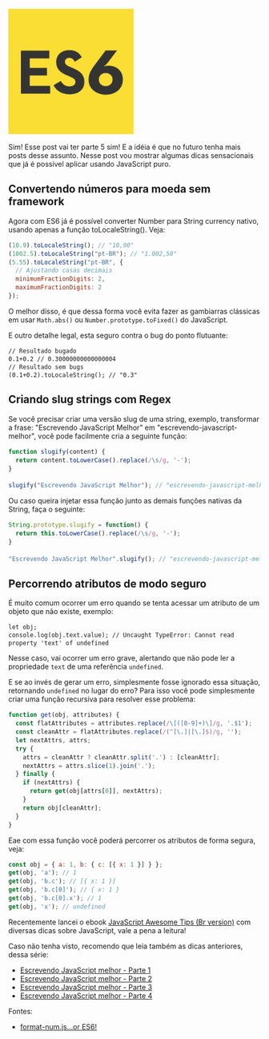 ![Escrevendo JavaScript melhor](/images/es6-logo.jpg "Escrevendo JavaScript melhor")

Sim! Esse post vai ter parte 5 sim! E a idéia é que no futuro tenha mais posts desse assunto. Nesse post vou mostrar algumas dicas sensacionais que já é possível aplicar usando JavaScript puro.

## Convertendo números para moeda sem framework

Agora com ES6 já é possível converter Number para String currency nativo, usando apenas a função toLocaleString(). Veja:

``` javascript
(10.9).toLocaleString(); // "10,90"
(1002.5).toLocaleString("pt-BR"); // "1.002,50"
(5.55).toLocaleString("pt-BR", {
  // Ajustando casas decimais
  minimumFractionDigits: 2,  
  maximumFractionDigits: 2
});
```

O melhor disso, é que dessa forma você evita fazer as gambiarras clássicas em usar `Math.abs()` ou `Number.prototype.toFixed()` do JavaScript.

E outro detalhe legal, esta seguro contra o bug do ponto flutuante:

```
// Resultado bugado
0.1+0.2 // 0.30000000000000004
// Resultado sem bugs
(0.1+0.2).toLocaleString(); // "0.3"
```

## Criando slug strings com Regex

Se você precisar criar uma versão slug de uma string, exemplo, transformar a frase: "Escrevendo JavaScript Melhor" em "escrevendo-javascript-melhor", você pode facilmente cria a seguinte função:

``` javascript
function slugify(content) {
  return content.toLowerCase().replace(/\s/g, '-');
}

slugify("Escrevendo JavaScript Melhor"); // "escrevendo-javascript-melhor"
```

Ou caso queira injetar essa função junto as demais funções nativas da String, faça o seguinte:

``` javascript
String.prototype.slugify = function() {
  return this.toLowerCase().replace(/\s/g, '-');
}

"Escrevendo JavaScript Melhor".slugify(); // "escrevendo-javascript-melhor"
```

## Percorrendo atributos de modo seguro

É muito comum ocorrer um erro quando se tenta acessar um atributo de um objeto que não existe, exemplo:

```
let obj;
console.log(obj.text.value); // Uncaught TypeError: Cannot read property 'text' of undefined
```

Nesse caso, vai ocorrer um erro grave, alertando que não pode ler a propriedade `text` de uma referência `undefined`.

E se ao invés de gerar um erro, simplesmente fosse ignorado essa situação, retornando `undefined` no lugar do erro? Para isso você pode simplesmente criar uma função recursiva para resolver esse problema:

``` javascript
function get(obj, attributes) {
  const flatAttributes = attributes.replace(/\[([0-9]+)\]/g, '.$1');
  const cleanAttr = flatAttributes.replace(/(^[\.]|[\.]$)/g, '');
  let nextAttrs, attrs;
  try {
    attrs = cleanAttr ? cleanAttr.split('.') : [cleanAttr];
    nextAttrs = attrs.slice(1).join('.');
  } finally {
    if (nextAttrs) {
      return get(obj[attrs[0]], nextAttrs);
    }
    return obj[cleanAttr];
  }
}
```

Eae com essa função você poderá percorrer os atributos de forma segura, veja:

``` javascript
const obj = { a: 1, b: { c: [{ x: 1 }] } };
get(obj, 'a'); // 1
get(obj, 'b.c'); // [{ x: 1 }]
get(obj, 'b.c[0]'); // { x: 1 }
get(obj, 'b.c[0].x'); // 1
get(obj, 'x'); // undefined
```

Recentemente lancei o ebook [JavaScript Awesome Tips (Br version)](https://leanpub.com/javascript-awesome-tips-br-version) com diversas dicas sobre JavaScript, vale a pena a leitura!

Caso não tenha visto, recomendo que leia também as dicas anteriores, dessa série:

*   [Escrevendo JavaScript melhor - Parte 1](/escrevendo-javascript-melhor-parte-1 "Escrevendo JavaScript melhor - Parte 1")
*   [Escrevendo JavaScript melhor - Parte 2](/escrevendo-javascript-melhor-parte-2 "Escrevendo JavaScript melhor - Parte 2")
*   [Escrevendo JavaScript melhor - Parte 3](/escrevendo-javascript-melhor-parte-3 "Escrevendo JavaScript melhor - Parte 3")
*   [Escrevendo JavaScript melhor - Parte 4](/escrevendo-javascript-melhor-parte-4 "Escrevendo JavaScript melhor - Parte 4")

Fontes:
* [format-num.js…or ES6!](https://remysharp.com/2016/12/13/format-numjsor-es6)
